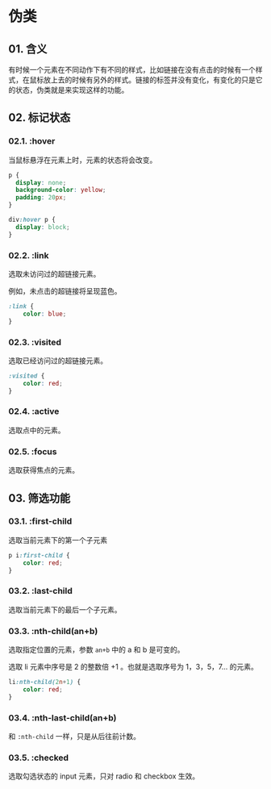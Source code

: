 # 伪类

## 01. 含义
有时候一个元素在不同动作下有不同的样式，比如链接在没有点击的时候有一个样式，在鼠标放上去的时候有另外的样式。链接的标签并没有变化，有变化的只是它的状态，伪类就是来实现这样的功能。

## 02. 标记状态
### 02.1. :hover 
当鼠标悬浮在元素上时，元素的状态将会改变。      

```css
p {
  display: none;
  background-color: yellow;
  padding: 20px;
}

div:hover p {
  display: block;
}
```

### 02.2. :link
选取未访问过的超链接元素。

例如，未点击的超链接将呈现蓝色。
```css
:link {
    color: blue;
}
```

### 02.3. :visited
选取已经访问过的超链接元素。

```css
:visited {
    color: red;
}
```

### 02.4. :active
选取点中的元素。

### 02.5. :focus
选取获得焦点的元素。

## 03. 筛选功能
### 03.1. :first-child
选取当前元素下的第一个子元素

```css
p i:first-child {
    color: red;
}
```

### 03.2. :last-child

选取当前元素下的最后一个子元素。

### 03.3. :nth-child(an+b)
选取指定位置的元素，参数 `an+b` 中的 a 和 b 是可变的。

选取 li 元素中序号是 2 的整数倍 +1 。也就是选取序号为 1，3，5，7... 的元素。

```css
li:nth-child(2n+1) {
    color: red;
}
```

### 03.4. :nth-last-child(an+b)
和 `:nth-child` 一样，只是从后往前计数。

### 03.5. :checked
选取勾选状态的 input 元素，只对 radio 和 checkbox 生效。



